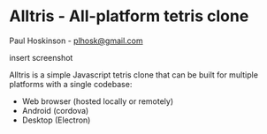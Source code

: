 # Alltris - All-platform tetris clone
Paul Hoskinson - plhosk@gmail.com

insert screenshot

Alltris is a simple Javascript tetris clone that can be built for multiple platforms with a single codebase:
- Web browser (hosted locally or remotely)
- Android (cordova)
- Desktop (Electron)
